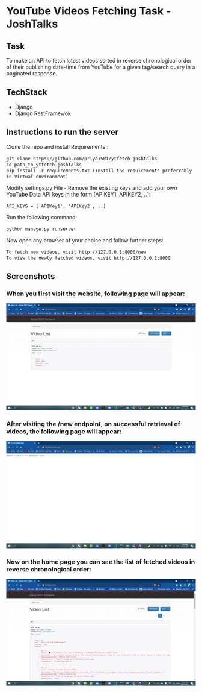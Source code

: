 # YouTube Videos Fetching Task - JoshTalks

## Task  
To make an API to fetch latest videos sorted in reverse chronological order of their publishing date-time from YouTube for a given tag/search query in a paginated response.

## TechStack
* Django
* Django RestFramewok

## Instructions to run the server 
Clone the repo and install Requirements :<br>
```
git clone https://github.com/priya1501/ytfetch-joshtalks
cd path_to_ytfetch-joshtalks
pip install -r requirements.txt (Install the requirements preferrably in Virtual environment)
```
Modify settings.py File - Remove the existing keys and add your own YouTube Data API keys in the form [APIKEY1, APIKEY2, ..]:
```
API_KEYS = ['APIKey1', 'APIKey2', ..] 
```
Run the following command:
```
python manage.py runserver
```
Now open any browser of your choice and follow further steps:
```
To fetch new videos, visit http://127.0.0.1:8000/new 
To view the newly fetched videos, visit http://127.0.0.1:8000
```

## Screenshots 
### When you first visit the website, following page will appear:
![New Page](https://github.com/priya1501/ytfetch-joshtalks/blob/main/new_page.jpeg)
### After visiting the /new endpoint, on successful retrieval of videos, the following page will appear:
![Videos successfullly fetched page](https://github.com/priya1501/ytfetch-joshtalks/blob/main/videos_successfully_fetched.jpeg)
### Now on the home page you can see the list of fetched videos in reverse chronological order:
![Home page](https://github.com/priya1501/ytfetch-joshtalks/blob/main/videos_fetched.jpeg)
